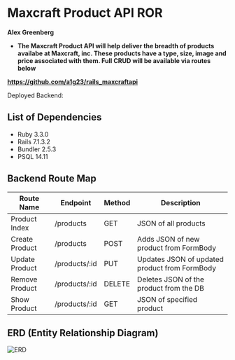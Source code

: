 # Maxcraft Product API ROR

**Alex Greenberg**

- **The Maxcraft Product API will help deliver the breadth of products availabe at Maxcraft, inc. These products have a type, size, image and price associated with them. Full CRUD will be available via routes below**

**https://github.com/a1g23/rails_maxcraftapi**

Deployed Backend: 


## List of Dependencies

- Ruby 3.3.0
- Rails 7.1.3.2
- Bundler 2.5.3
- PSQL 14.11

## Backend Route Map

| Route Name | Endpoint | Method | Description |
|------------|----------|--------|-------------|
| Product Index | /products    | GET    | JSON of all products |
| Create Product | /products   | POST    | Adds JSON of new product from FormBody |
| Update Product | /products/:id   | PUT    | Updates JSON of updated product from FormBody  |
| Remove Product | /products/:id   | DELETE    | Deletes JSON of the product from the DB |
| Show Product | /products/:id    | GET    | JSON of specified product |


## ERD (Entity Relationship Diagram)

![ERD](./Screenshot%202024-03-30%20at%2010.42.53 AM.png)